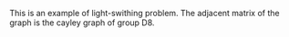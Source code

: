 This is an example of light-swithing problem.
The adjacent matrix of the graph is the cayley graph of group D8.
